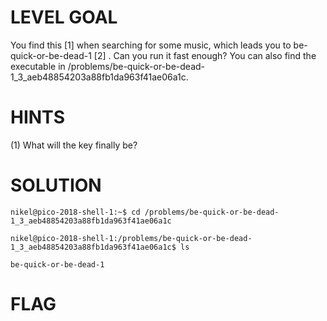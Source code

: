 # LEVEL GOAL

You find this [1]  when searching for some music, which leads you to be-quick-or-be-dead-1 [2] . Can you run it fast enough? You can also find the executable in /problems/be-quick-or-be-dead-1_3_aeb48854203a88fb1da963f41ae06a1c.

# HINTS

(1) What will the key finally be?

# SOLUTION

`nikel@pico-2018-shell-1:~$ cd /problems/be-quick-or-be-dead-1_3_aeb48854203a88fb1da963f41ae06a1c`

`nikel@pico-2018-shell-1:/problems/be-quick-or-be-dead-1_3_aeb48854203a88fb1da963f41ae06a1c$ ls`

`be-quick-or-be-dead-1`

# FLAG


